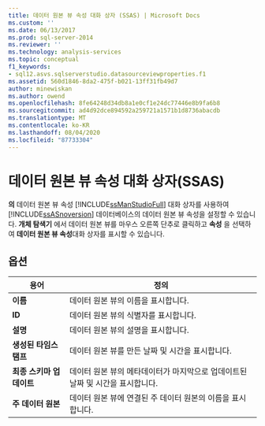 ```yaml
---
title: 데이터 원본 뷰 속성 대화 상자 (SSAS) | Microsoft Docs
ms.custom: ''
ms.date: 06/13/2017
ms.prod: sql-server-2014
ms.reviewer: ''
ms.technology: analysis-services
ms.topic: conceptual
f1_keywords:
- sql12.asvs.sqlserverstudio.datasourceviewproperties.f1
ms.assetid: 560d1846-8da2-475f-b021-13ff31fb49d7
author: minewiskan
ms.author: owend
ms.openlocfilehash: 8fe64248d34db8a1e0cf1e24dc77446e8b9fa6b8
ms.sourcegitcommit: ad4d92dce894592a259721a1571b1d8736abacdb
ms.translationtype: MT
ms.contentlocale: ko-KR
ms.lasthandoff: 08/04/2020
ms.locfileid: "87733304"
---
```

# <a name="data-source-view-properties-dialog-box-ssas"></a>데이터 원본 뷰 속성 대화 상자(SSAS)
  **의** 데이터 원본 뷰 속성 [!INCLUDE[ssManStudioFull](../includes/ssmanstudiofull-md.md)] 대화 상자를 사용하여 [!INCLUDE[ssASnoversion](../includes/ssasnoversion-md.md)] 데이터베이스의 데이터 원본 뷰 속성을 설정할 수 있습니다. **개체 탐색기** 에서 데이터 원본 뷰를 마우스 오른쪽 단추로 클릭하고 **속성** 을 선택하여 **데이터 원본 뷰 속성**대화 상자를 표시할 수 있습니다.  
  
## <a name="options"></a>옵션  
  
|용어|정의|  
|----------|----------------|  
|**이름**|데이터 원본 뷰의 이름을 표시합니다.|  
|**ID**|데이터 원본 뷰의 식별자를 표시합니다.|  
|**설명**|데이터 원본 뷰의 설명을 표시합니다.|  
|**생성된 타임스탬프**|데이터 원본 뷰를 만든 날짜 및 시간을 표시합니다.|  
|**최종 스키마 업데이트**|데이터 원본 뷰의 메타데이터가 마지막으로 업데이트된 날짜 및 시간을 표시합니다.|  
|**주 데이터 원본**|데이터 원본 뷰에 연결된 주 데이터 원본의 이름을 표시합니다.|  
  
  
